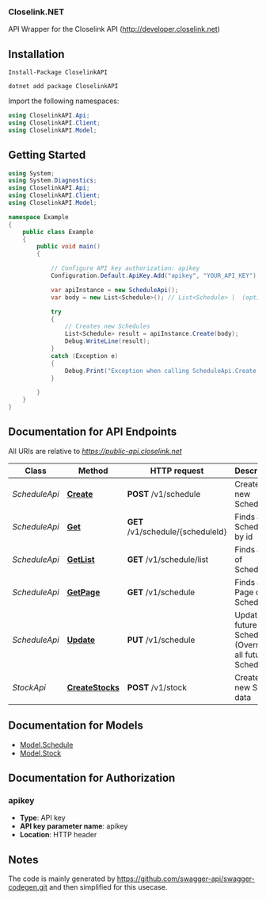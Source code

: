 ### Closelink.NET
API Wrapper for the Closelink API (http://developer.closelink.net)

<a name="installation"></a>
## Installation
```
Install-Package CloselinkAPI
```

```
dotnet add package CloselinkAPI
```

Import the following namespaces:
```csharp
using CloselinkAPI.Api;
using CloselinkAPI.Client;
using CloselinkAPI.Model;
```

<a name="getting-started"></a>
## Getting Started

```csharp
using System;
using System.Diagnostics;
using CloselinkAPI.Api;
using CloselinkAPI.Client;
using CloselinkAPI.Model;

namespace Example
{
    public class Example
    {
        public void main()
        {

            // Configure API key authorization: apikey
            Configuration.Default.ApiKey.Add("apikey", "YOUR_API_KEY");

            var apiInstance = new ScheduleApi();
            var body = new List<Schedule>(); // List<Schedule> |  (optional) 

            try
            {
                // Creates new Schedules
                List<Schedule> result = apiInstance.Create(body);
                Debug.WriteLine(result);
            }
            catch (Exception e)
            {
                Debug.Print("Exception when calling ScheduleApi.Create: " + e.Message );
            }

        }
    }
}
```

<a name="documentation-for-api-endpoints"></a>
## Documentation for API Endpoints

All URIs are relative to *https://public-api.closelink.net*

Class | Method | HTTP request | Description
------------ | ------------- | ------------- | -------------
*ScheduleApi* | [**Create**](docs/ScheduleApi.md#create) | **POST** /v1/schedule | Creates new Schedules
*ScheduleApi* | [**Get**](docs/ScheduleApi.md#get) | **GET** /v1/schedule/{scheduleId} | Finds a Schedule by id
*ScheduleApi* | [**GetList**](docs/ScheduleApi.md#getlist) | **GET** /v1/schedule/list | Finds a List of Schedules
*ScheduleApi* | [**GetPage**](docs/ScheduleApi.md#getpage) | **GET** /v1/schedule | Finds a Page of Schedules
*ScheduleApi* | [**Update**](docs/ScheduleApi.md#update) | **PUT** /v1/schedule | Updates future Schedules (Overrides all future Schedules)
*StockApi* | [**CreateStocks**](docs/StockApi.md#createstocks) | **POST** /v1/stock | Creates new Stock data


<a name="documentation-for-models"></a>
## Documentation for Models

 - [Model.Schedule](docs/Schedule.md)
 - [Model.Stock](docs/Stock.md)


<a name="documentation-for-authorization"></a>
## Documentation for Authorization

<a name="apikey"></a>
### apikey

- **Type**: API key
- **API key parameter name**: apikey
- **Location**: HTTP header


## Notes
The code is mainly generated by https://github.com/swagger-api/swagger-codegen.git and then simplified for this usecase.